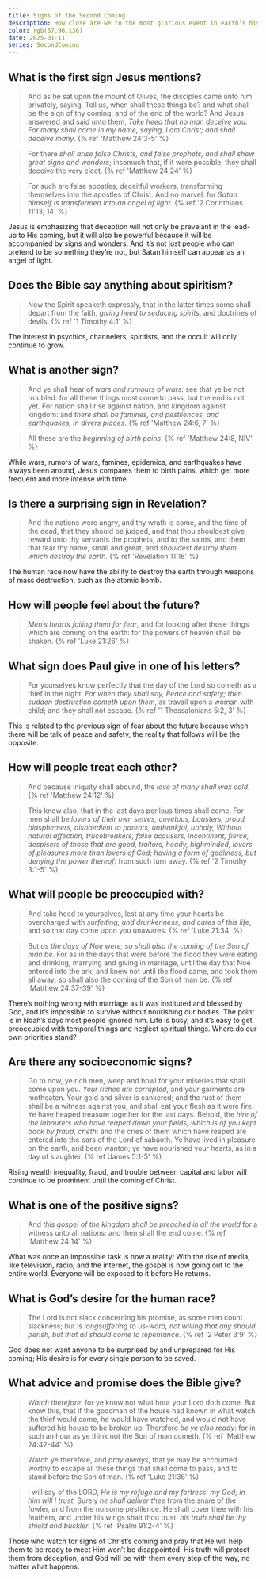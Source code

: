 ```yaml
---
title: Signs of the Second Coming
description: How close are we to the most glorious event in earth’s history? Do you know the signs?
color: rgb(57,96,136)
date: 2025-01-11
series: SecondComing
---
```


## What is the first sign Jesus mentions?

> And as he sat upon the mount of Olives, the disciples came unto him privately, saying, Tell us, when shall these things be? and what shall be the sign of thy coming, and of the end of the world? And Jesus answered and said unto them, *Take heed that no man deceive you. For many shall come in my name, saying, I am Christ; and shall deceive many*.
{% ref 'Matthew 24:3-5' %}

> For there *shall arise false Christs, and false prophets, and shall shew great signs and wonders*; insomuch that, if it were possible, they shall deceive the very elect.
{% ref 'Matthew 24:24' %}

> For such are false apostles, deceitful workers, transforming themselves into the apostles of Christ. And no marvel; for *Satan himself is transformed into an angel of light*.
{% ref '2 Corinthians 11:13, 14' %}

Jesus is emphasizing that deception will not only be prevelant in the lead-up to His coming, but it will also be powerful because it will be accompanied by signs and wonders. And it’s not just people who can pretend to be something they’re not, but Satan himself can appear as an angel of light.

## Does the Bible say anything about spiritism?

> Now the Spirit speaketh expressly, that in the latter times some shall depart from the faith, *giving heed to seducing spirits*, and doctrines of devils.
{% ref '1 Timothy 4:1' %}

The interest in psychics, channelers, spiritists, and the occult will only continue to grow.

## What is another sign?

> And ye shall hear of *wars and rumours of wars*: see that ye be not troubled: for all these things must come to pass, but the end is not yet. For nation shall rise against nation, and kingdom against kingdom: and *there shall be famines, and pestilences, and earthquakes, in divers places*.
{% ref 'Matthew 24:6, 7' %}

> All these are the *beginning of birth pains*.
{% ref 'Matthew 24:8, NIV' %}

While wars, rumors of wars, famines, epidemics, and earthquakes have always been around, Jesus compares them to birth pains, which get more frequent and more intense with time.

## Is there a surprising sign in Revelation?

> And the nations were angry, and thy wrath is come, and the time of the dead, that they should be judged, and that thou shouldest give reward unto thy servants the prophets, and to the saints, and them that fear thy name, small and great; and *shouldest destroy them which destroy the earth*.
{% ref 'Revelation 11:18' %}

The human race now have the ability to destroy the earth through weapons of mass destruction, such as the atomic bomb.

## How will people feel about the future?

> *Men’s hearts failing them for fear*, and for looking after those things which are coming on the earth: for the powers of heaven shall be shaken.
{% ref 'Luke 21:26' %}

## What sign does Paul give in one of his letters?

> For yourselves know perfectly that the day of the Lord so cometh as a thief in the night. *For when they shall say, Peace and safety; then sudden destruction cometh upon them*, as travail upon a woman with child; and they shall not escape.
{% ref '1 Thessalonians 5:2, 3' %}

This is related to the previous sign of fear about the future because when there will be talk of peace and safety, the reality that follows will be the opposite.

## How will people treat each other?

> And because iniquity shall abound, the *love of many shall wax cold*.
{% ref 'Matthew 24:12' %}

> This know also, that in the last days perilous times shall come. For men shall be *lovers of their own selves, covetous, boasters, proud, blasphemers, disobedient to parents, unthankful, unholy, Without natural affection, trucebreakers, false accusers, incontinent, fierce, despisers of those that are good, traitors, heady, highminded, lovers of pleasures more than lovers of God; having a form of godliness, but denying the power thereof*: from such turn away.
{% ref '2 Timothy 3:1-5' %}

## What will people be preoccupied with?

> And take heed to yourselves, lest at any time your hearts be overcharged with *surfeiting, and drunkenness, and cares of this life*, and so that day come upon you unawares.
{% ref 'Luke 21:34' %}

> But *as the days of Noe were, so shall also the coming of the Son of man be*. For as in the days that were before the flood they were eating and drinking, marrying and giving in marriage, until the day that Noe entered into the ark, and knew not until the flood came, and took them all away; so shall also the coming of the Son of man be.
{% ref 'Matthew 24:37-39' %}

There’s nothing wrong with marriage as it was instituted and blessed by God, and it’s impossible to survive without nourishing our bodies. The point is in Noah’s days most people ignored him. Life is busy, and it’s easy to get preoccupied with temporal things and neglect spiritual things. Where do our own priorities stand?

## Are there any socioeconomic signs?

> Go to now, ye rich men, weep and howl for your miseries that shall come upon you. *Your riches are corrupted*, and your garments are motheaten. Your gold and silver is cankered; and the rust of them shall be a witness against you, and shall eat your flesh as it were fire. Ye have heaped treasure together for the last days. Behold, the *hire of the labourers who have reaped down your fields, which is of you kept back by fraud, crieth*: and the cries of them which have reaped are entered into the ears of the Lord of sabaoth. Ye have lived in pleasure on the earth, and been wanton; ye have nourished your hearts, as in a day of slaughter.
{% ref 'James 5:1-5' %}

Rising wealth inequality, fraud, and trouble between capital and labor will continue to be prominent until the coming of Christ.

## What is one of the positive signs?

> And *this gospel of the kingdom shall be preached in all the world* for a witness unto all nations; and then shall the end come.
{% ref 'Matthew 24:14' %}

What was once an impossible task is now a reality! With the rise of media, like television, radio, and the internet, the gospel is now going out to the entire world. Everyone will be exposed to it before He returns.

## What is God’s desire for the human race?

> The Lord is not slack concerning his promise, as some men count slackness; but is *longsuffering to us-ward, not willing that any should perish, but that all should come to repentance*.
{% ref '2 Peter 3:9' %}

God does not want anyone to be surprised by and unprepared for His coming; His desire is for every single person to be saved.

## What advice and promise does the Bible give?

> *Watch therefore*: for ye know not what hour your Lord doth come. But know this, that if the goodman of the house had known in what watch the thief would come, he would have watched, and would not have suffered his house to be broken up. Therefore *be ye also ready*: for in such an hour as ye think not the Son of man cometh.
{% ref 'Matthew 24:42-44' %}

> Watch ye therefore, and *pray always*, that ye may be accounted worthy to escape all these things that shall come to pass, and to stand before the Son of man.
{% ref 'Luke 21:36' %}

> I will say of the LORD, *He is my refuge and my fortress: my God; in him will I trust*. Surely *he shall deliver thee* from the snare of the fowler, and from the noisome pestilence. He shall cover thee with his feathers, and under his wings shalt thou trust: *his truth shall be thy shield and buckler*.
{% ref 'Psalm 91:2-4' %}

Those who watch for signs of Christ’s coming and pray that He will help them to be ready to meet Him won’t be disappointed. His truth will protect them from deception, and God will be with them every step of the way, no matter what happens.